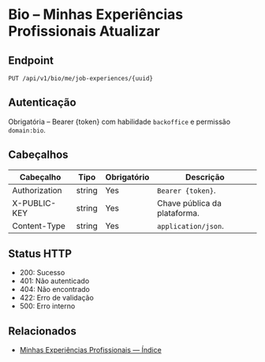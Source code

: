 # Bio – Minhas Experiências Profissionais Atualizar

## Endpoint

```
PUT /api/v1/bio/me/job-experiences/{uuid}
```

## Autenticação

Obrigatória – Bearer {token} com habilidade `backoffice` e permissão `domain:bio`.

## Cabeçalhos

| Cabeçalho           | Tipo   | Obrigatório | Descrição |
| ---------------- | ------ | -------- | ----------- |
| Authorization    | string | Yes      | `Bearer {token}`. |
| X-PUBLIC-KEY     | string | Yes      | Chave pública da plataforma. |
| Content-Type     | string | Yes      | `application/json`. |

## Status HTTP

- 200: Sucesso
- 401: Não autenticado
- 404: Não encontrado
- 422: Erro de validação
- 500: Erro interno

## Relacionados

- [Minhas Experiências Profissionais — Índice](MyJobExperiencesÍndice.md)
